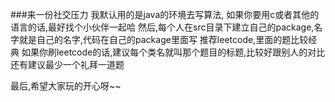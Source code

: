 ###来一份社交压力
我默认用的是java的环境去写算法,
如果你要用c或者其他的语言的话,最好找个小伙伴一起哈
然后,每个人在src目录下建立自己的package,名字就是自己的名字,代码在自己的package里面写
推荐leetcode,里面的题比较经典
如果你刷leetcode的话,建议每个类名就叫那个题目的标题,比较好跟别人的对比
还有建议最少一个礼拜一道题

最后,希望大家玩的开心呀~~